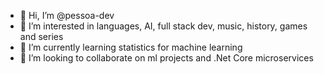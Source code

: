 - 👋 Hi, I’m @pessoa-dev
- 👀 I’m interested in languages, AI, full stack dev, music, history, games and series
- 🌱 I’m currently learning statistics for machine learning
- 💞️ I’m looking to collaborate on ml projects and .Net Core microservices


<!---
- 📫 How to reach me ...
pessoa-dev/pessoa-dev is a ✨ special ✨ repository because its `README.md` (this file) appears on your GitHub profile.
You can click the Preview link to take a look at your changes.
--->
